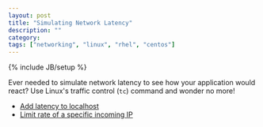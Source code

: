 ```yaml
---
layout: post
title: "Simulating Network Latency"
description: ""
category: 
tags: ["networking", "linux", "rhel", "centos"]
---
```

{% include JB/setup %}

Ever needed to simulate network latency to see how your application would react?  Use Linux's traffic control (``tc``) command and wonder no more!

* [Add latency to localhost](http://daniel.haxx.se/blog/2010/12/14/add-latency-to-localhost/)
* [Limit rate of a specific incoming IP](http://serverfault.com/questions/384132/iptables-limit-rate-of-a-specific-incoming-ip/384155#384155)